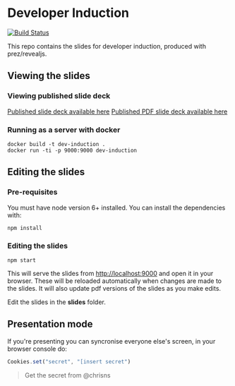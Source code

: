 # Developer Induction
[![Build Status](https://travis-ci.org/UKHomeOffice/developer-induction.svg?branch=master)](https://travis-ci.org/UKHomeOffice/developer-induction)

This repo contains the slides for developer induction, produced with prez/revealjs.

## Viewing the slides
### Viewing published slide deck
[Published slide deck available here](https://ukhomeoffice.github.io/developer-induction)
[Published PDF slide deck available here](https://ukhomeoffice.github.io/developer-induction/slides.pdf)

### Running as a server with docker
```
docker build -t dev-induction . 
docker run -ti -p 9000:9000 dev-induction
```

## Editing the slides
### Pre-requisites
You must have node version 6+ installed. You can install the dependencies with:
```
npm install
```

### Editing the slides
```
npm start
```
This will serve the slides from [http://localhost:9000](http://localhost:9000) and open it in your browser.
These will be reloaded automatically when changes are made to the slides.
It will also update pdf versions of the slides as you make edits.

Edit the slides in the **slides** folder.


## Presentation mode
If you're presenting you can syncronise everyone else's screen, in your browser console do:
```js
Cookies.set("secret", "[insert secret")
```
> Get the secret from @chrisns
